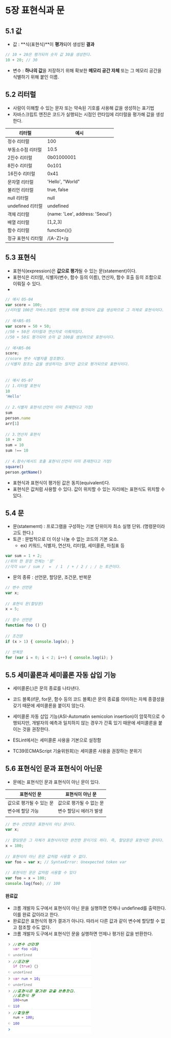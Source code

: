 # 5장 표현식과 문

## 5.1 값

- 값 : **식(표현식)**이 **평가**되어 생성된 **결과**

```javascript
// 10 + 20은 평가되어 숫자 값 30을 생성한다.
10 + 20; // 30
```

- 변수 : **하나의 값**을 저장하기 위해 확보한 **메모리 공간 자체** 또는 그 메모리 공간을 식별하기 위해 붙인 이름.

## 5.2 리터럴

- 사람이 이해할 수 있는 문자 또는 약속된 기호를 사용해 값을 생성하는 표기법
- 자바스크립트 엔진은 코드가 실행되는 시점인 런타임에 리터럴을 평가해 값을 생성한다.

| 리터럴             | 예시                            |
| ------------------ | ------------------------------- |
| 정수 리터럴        | 100                             |
| 부동소수점 리터럴  | 10.5                            |
| 2진수 리터럴       | 0b01000001                      |
| 8진수 리터럴       | 0o101                           |
| 16진수 리터럴      | 0x41                            |
| 문자열 리터럴      | 'Hello', "World"                |
| 불리언 리터럴      | true, false                     |
| null 리터럴        | null                            |
| undefined 리터럴   | undefined                       |
| 객체 리터럴        | {name: 'Lee', address: 'Seoul'} |
| 배열 리터럴        | [1,2,3]                         |
| 함수 리터럴        | function(){}                    |
| 정규 표현식 리터럴 | /[A-Z]+/g                       |

## 5.3 표현식

- 표현식(expression)은 **값으로 평가**될 수 있는 문(statement)이다.
- 표현식은 리터럴, 식별자(변수, 함수 등의 이름), 연산자, 함수 호출 등의 조합으로 이뤄질 수 있다.
- 

```javascript
// 예시 05-04
var score = 100;
//리터럴 100은 자바스크립트 엔진에 의해 평가되어 값을 생성하므로 그 자체로 표현식이다.

// 예시05-05
var score = 50 + 50;
//50 + 50은 리터럴과 연산자로 이뤄져있다. 
//50 + 50도 평가되어 숫자 값 100을 생성하므로 표현식이다.

// 예시05-06
score;
//score 변수 식별자를 참조했다.
//식별자 참조는 값을 생성하지는 않지만 값으로 평가되므로 표현식이다.


// 예시 05-07
// 1.리터럴 표현식
10
'Hello'

// 2.식별자 표현식(선언이 이미 존재한다고 가정)
sum
person.name
arr[1]

// 3.연산자 표현식
10 + 20
sum = 10
sum !== 10

// 4.함수/메서드 호출 표현식(선언이 이미 존재한다고 가정)
square()
person.getName()
```



- 표현식과 표현식이 평가된 값은 동치(equivalent)다.
- 표현식은 값처럼 사용할 수 있다. 값이 위치할 수 있는 자리에는 표현식도 위치할 수 있다.



## 5.4 문

- 문(statememt) : 프로그램을 구성하는 기본 단위이자 최소 실행 단위. (명령문이라고도 한다.)
- 토큰 : 문법적으로 더 이상 나눌 수 없는 코드의 기본 요소.
  - ex) 키워드, 식별자, 연산자, 리터럴, 세미콜론, 마침표 등

```javascript
var sum = 1 + 2;
//위의 한 문장 전체는 '문'
//각각 var / sum /  =  / 1  / + / 2 / ; / 는 토큰이다.
```

- 문의 종류 : 선언문, 할당문, 조건문, 반복문

```javascript
// 변수 선언문
var x;

// 표현식 문(할당문)
x = 5;

// 함수 선언문
function foo () {}

// 조건문
if (x > 1) { console.log(x); }

// 반복문
for (var i = 0; i < 2; i++) { console.log(i); }
```

## 5.5 세미콜론과 세미콜론 자동 삽입 기능

- 세미콜론(;)은 문의 종료를 나타낸다. 
- 코드 블록(if문, for문, 함수 등의 코드 블록)은 문의 종료를 의미하는 자체 종결성을 갖기 때문에 세미콜론을 붙이지 않는다.



- 세미콜론 자동 삽입 기능(ASI-Automatin semicolon insertion)이 암묵적으로 수행되지만, 개발자의 예측과 일치하지 않는 경우가 간혹 있기 때문에  세미콜론을 붙이는 것을 권장한다.

- ESLint에서는 세미콜론 사용을 기본으로 설정함
- TC39(ECMAScript 기술위원회)는 세미콜론 사용을 권장하는 분위기 

## 5.6 표현식인 문과 표현식이 아닌문

- 문에는 표현식인 문과 표현식이 아닌 문이 있다.

| 표현식인 문              | 표현식이 아닌 문         |
| ------------------------ | ------------------------ |
| 값으로 평가될 수 있는 문 | 값으로 평가될 수 없는 문 |
| 변수에 할당 가능         | 변수 할당시 에러가 발생  |
|                          |                          |

```javascript
// 변수 선언문은 표현식이 아닌 문이다.
var x;

// 할당문은 그 자체가 표현식이지만 완전한 문이기도 하다. 즉, 할당문은 표현식인 문이다.
x = 100;

// 표현식이 아닌 문은 값처럼 사용할 수 없다.
var foo = var x; // SyntaxError: Unexpected token var

// 표현식인 문은 값처럼 사용할 수 있다
var foo = x = 100;
console.log(foo); // 100
```



#### 완료값

- 크롬 개발자 도구에서 표현식이 아닌 문을 실행하면 언제나 undefined를 출력한다. 이를 완료 값이라고 한다.
- 완료값은 표현식의 평가 결과가 아니다. 따라서 다른 값과 같이 변수에 할당할 수 없고 참조할 수도 없다. 
- 크롬 개발자 도구에서 표현식인 문을 실행하면 언제나 평가된 값을 반환한다. 

![image-20211002062333737](img/README/image-20211002062333737.png)